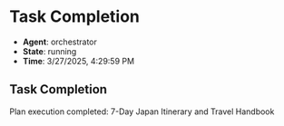 # Task Completion

- **Agent**: orchestrator
- **State**: running
- **Time**: 3/27/2025, 4:29:59 PM

## Task Completion

Plan execution completed: 7-Day Japan Itinerary and Travel Handbook

